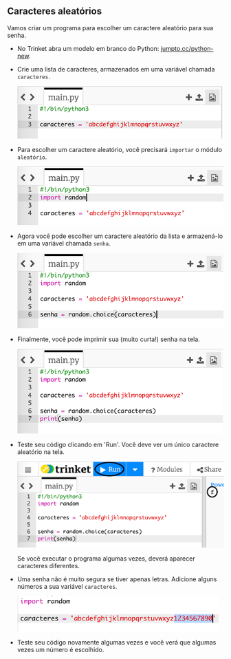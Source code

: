 ## Caracteres aleatórios

Vamos criar um programa para escolher um caractere aleatório para sua senha.



+ No Trinket abra um modelo em branco do Python: <a href="http://jumpto.cc/python-new" target="_blank">jumpto.cc/python-new</a>.
+ Crie uma lista de caracteres, armazenados em uma variável chamada `caracteres`.

    ![captura de tela](images/passwords-chars.png)

+ Para escolher um caractere aleatório, você precisará `importar` o módulo `aleatório`.

    ![captura de tela](images/passwords-import.png)

+ Agora você pode escolher um caractere aleatório da lista e armazená-lo em uma variável chamada `senha`.

    ![captura de tela](images/passwords-choose.png)

+ Finalmente, você pode imprimir sua (muito curta!) senha na tela.

    ![captura de tela](images/passwords-print.png)

+ Teste seu código clicando em 'Run'. Você deve ver um único caractere aleatório na tela.

    ![captura de tela](images/passwords-test-letters.png)

    Se você executar o programa algumas vezes, deverá aparecer caracteres diferentes.

+ Uma senha não é muito segura se tiver apenas letras. Adicione alguns números a sua variável `caracteres`.

    ![captura de tela](images/passwords-numbers.png)

+ Teste seu código novamente algumas vezes e você verá que algumas vezes um número é escolhido.



